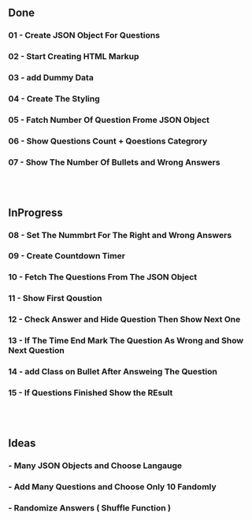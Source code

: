 
## Done
### 01 - Create JSON Object For Questions
### 02 - Start Creating HTML Markup
### 03 - add Dummy Data
### 04 - Create The Styling
### 05 - Fatch Number Of Question Frome JSON Object
### 06 - Show Questions Count + Qoestions Categrory
### 07 - Show The Number Of Bullets and Wrong Answers

<br>
<br>

## InProgress

### 08 - Set The Nummbrt For The Right and Wrong Answers
### 09 - Create Countdown Timer
### 10 - Fetch The Questions From The JSON Object
### 11 - Show First Qoustion
### 12 - Check Answer and Hide Question Then Show Next One
### 13 - If The Time End Mark The Question As Wrong and Show Next Question
### 14 - add Class on Bullet After Answeing The Question
### 15 - If Questions Finished Show the REsult

<br>
<br>

## Ideas
### - Many JSON Objects and Choose Langauge
### - Add Many Questions and Choose Only 10 Fandomly
### - Randomize Answers ( Shuffle Function )
